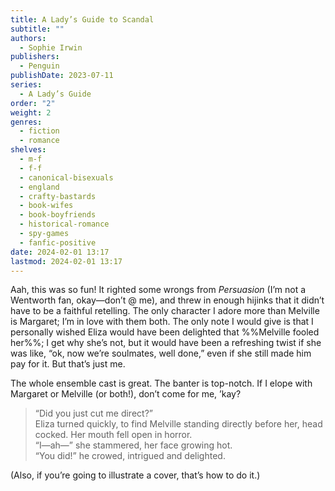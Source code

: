 ```yaml
---
title: A Lady’s Guide to Scandal
subtitle: ""
authors:
  - Sophie Irwin
publishers:
  - Penguin
publishDate: 2023-07-11
series:
  - A Lady’s Guide
order: "2"
weight: 2
genres:
  - fiction
  - romance
shelves:
  - m-f
  - f-f
  - canonical-bisexuals
  - england
  - crafty-bastards
  - book-wifes
  - book-boyfriends
  - historical-romance
  - spy-games
  - fanfic-positive
date: 2024-02-01 13:17
lastmod: 2024-02-01 13:17
---
```

Aah, this was so fun! It righted some wrongs from *Persuasion* (I’m not a Wentworth fan, okay—don’t @ me), and threw in enough hijinks that it didn’t have to be a faithful retelling. The only character I adore more than Melville is Margaret; I’m in love with them both. The only note I would give is that I personally wished Eliza would have been delighted that %%Melville fooled her%%; I get why she’s not, but it would have been a refreshing twist if she was like, “ok, now we’re soulmates, well done,” even if she still made him pay for it. But that’s just me.

The whole ensemble cast is great. The banter is top-notch. If I elope with Margaret or Melville (or both!), don’t come for me, ’kay?

> “Did you just cut me direct?”  
> Eliza turned quickly, to find Melville standing directly before her, head cocked. Her mouth fell open in horror.  
> “I—ah—” she stammered, her face growing hot.  
> “You did!” he crowed, intrigued and delighted.

(Also, if you’re going to illustrate a cover, that’s how to do it.)